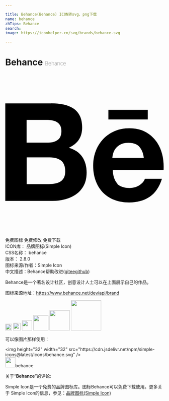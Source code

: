 ```yaml
---

title: Behance(Behance) ICON转svg、png下载
name: behance
zhTips: Behance
search: 
image: https://iconhelper.cn/svg/brands/behance.svg

---
```


# Behance  <small style="font-size: 60%;font-weight: 100">Behance</small>

<div id="svg" class="svg-wrap">
<svg role="img" viewBox="0 0 24 24" xmlns="http://www.w3.org/2000/svg"><title>Behance icon</title><path d="M6.938 4.503c.702 0 1.34.06 1.92.188.577.13 1.07.33 1.485.61.41.28.733.65.96 1.12.225.47.34 1.05.34 1.73 0 .74-.17 1.36-.507 1.86-.338.5-.837.9-1.502 1.22.906.26 1.576.72 2.022 1.37.448.66.665 1.45.665 2.36 0 .75-.13 1.39-.41 1.93-.28.55-.67 1-1.16 1.35-.48.348-1.05.6-1.67.767-.61.165-1.252.254-1.91.254H0V4.51h6.938v-.007zM16.94 16.665c.44.428 1.073.643 1.894.643.59 0 1.1-.148 1.53-.447.424-.29.68-.61.78-.94h2.588c-.403 1.28-1.048 2.2-1.9 2.75-.85.56-1.884.83-3.08.83-.837 0-1.584-.13-2.272-.4-.673-.27-1.24-.65-1.72-1.14-.464-.49-.823-1.08-1.077-1.77-.253-.69-.373-1.45-.373-2.27 0-.803.135-1.54.403-2.23.27-.7.644-1.28 1.12-1.79.495-.51 1.063-.895 1.736-1.194s1.4-.433 2.22-.433c.91 0 1.69.164 2.38.523.67.34 1.22.82 1.66 1.4.44.586.75 1.26.94 2.02.19.75.25 1.54.21 2.38h-7.69c0 .84.28 1.632.71 2.065l-.08.03zm-10.24.05c.317 0 .62-.03.906-.093.29-.06.548-.165.763-.3.21-.135.39-.328.52-.583.13-.24.19-.57.19-.96 0-.75-.22-1.29-.64-1.62-.43-.32-.99-.48-1.69-.48H3.24v4.05H6.7v-.03zm13.607-5.65c-.352-.385-.94-.592-1.657-.592-.468 0-.855.074-1.166.238-.302.15-.55.35-.74.59-.19.24-.317.48-.392.75-.075.26-.12.5-.135.71h4.762c-.07-.75-.33-1.3-.68-1.69v.01zM6.52 10.45c.574 0 1.05-.134 1.425-.412.374-.27.554-.72.554-1.338 0-.344-.07-.625-.18-.846-.13-.22-.3-.39-.5-.512-.21-.124-.45-.21-.72-.257-.27-.053-.56-.074-.84-.074H3.23v3.44h3.29zm9.098-4.958h5.968v1.454h-5.968V5.48v.01z"/></svg>
</div>
<detail full-name='behance'></detail>

<div class="detail-page">
<p>
<span><span class="badge-success badge">免费图标</span> <span class="badge-success badge">免费修改</span>  <span class="badge-success badge">免费下载</span> </span>
<br/>
<span>
ICON库：
<span class="badge-secondary badge">品牌图标(Simple Icon)</span> 
</span>
<br/>
<span>
CSS名称：
<span class="badge-secondary badge">behance</span> 
</span>

<br/>
<span>
版本：
<span class="badge-secondary badge">2.8.0</span> 
</span>
<br/>
<span>图标来源/作者：<span class="badge-light badge">Simple Icon</span></span> 
<br/>
<span class="zh-detail">中文描述：<span class="badge-primary badge">Behance</span><span class="help-link"><span>帮助改进</span>(<a href="https://gitee.com/liuwave/icon-helper/edit/master/json/brands/behance.json" target="_blank" rel="noopener noreferrer">gitee</a><a href="https://github.com/liuwave/icon-helper/edit/master/json/brands/behance.json" target="_blank" rel="noopener noreferrer">github</a></span>)</span><br/>
</p>
</div><div class="description description alert alert-light"><p>Behance是一个著名设计社区，创意设计人士可以在上面展示自己的作品。</p><p>图标来源地址：<a href="https://www.behance.net/dev/api/brand" target="_blank" rel="noopener noreferrer">https://www.behance.net/dev/api/brand</a></p></div>
<div class="alert alert-dark">
<img height="21" width="21" src="https://cdn.jsdelivr.net/npm/simple-icons@latest/icons/behance.svg" />
<img height="24" width="24" src="https://cdn.jsdelivr.net/npm/simple-icons@latest/icons/behance.svg" />
<img height="32" width="32" src="https://cdn.jsdelivr.net/npm/simple-icons@latest/icons/behance.svg" />
<img height="48" width="48" src="https://cdn.jsdelivr.net/npm/simple-icons@latest/icons/behance.svg" />
<img height="64" width="64" src="https://cdn.jsdelivr.net/npm/simple-icons@latest/icons/behance.svg" />
<img height="96" width="96" src="https://cdn.jsdelivr.net/npm/simple-icons@latest/icons/behance.svg" />

</div>
<div>
  <p>可以像图片那样使用：    
  </p>
  <div class="alert alert-primary" style="font-size: 14px">
    &lt;img height="32" width="32" src="https://cdn.jsdelivr.net/npm/simple-icons@latest/icons/behance.svg" /&gt;
    <copy-btn content='<img height="32" width="32" src="https://cdn.jsdelivr.net/npm/simple-icons@latest/icons/behance.svg" />'></copy-btn>
  </div>
  <div class="alert alert-secondary">
    <img height="32" width="32" src="https://cdn.jsdelivr.net/npm/simple-icons@latest/icons/behance.svg" />behance
    <copy-btn content="behance" btn-title="复制图标名称"></copy-btn>
  </div>
</div>
<div class="icon-detail__container">
<p>关于“<b>Behance</b>”的评论:</p>
</div>
<Vssue title="关于“Behance”的评论" />
<div><p>Simple Icon是一个免费的品牌图标库。图标Behance可以免费下载使用。更多关于  Simple Icon的信息，参见：<a target="_blank" href="https://iconhelper.cn/brands.html">品牌图标(Simple Icon)</a>
</p></div>

